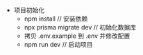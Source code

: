 * 项目初始化
  * npm install  // 安装依赖
  * npx prisma migrate dev // 初始化数据库
  * 拷贝 .env.example 到 .env 并修改配置
  * npm run dev // 启动项目